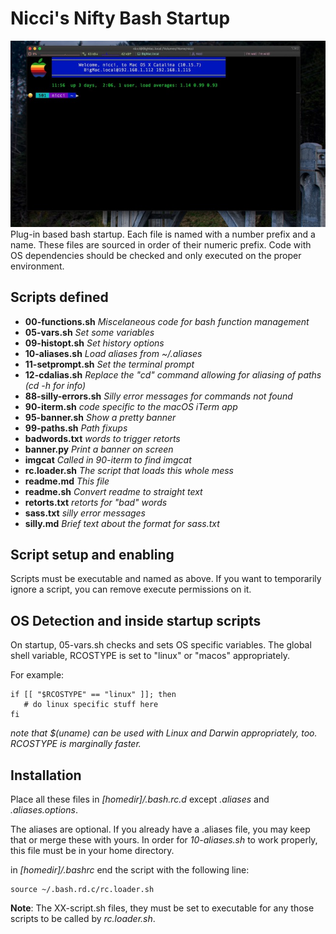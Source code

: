 # Nicci's Nifty Bash Startup
![](https://raw.githubusercontent.com/nicciniamh/bashrc/main/iterm-screenshot.jpg)
Plug-in based bash startup. Each file is named with a number prefix and a name. These files
are sourced in order of their numeric prefix. Code with OS dependencies should be checked and
only executed on the proper environment. 

## Scripts defined

* **00-functions.sh**     *Miscelaneous code for bash function management*
* **05-vars.sh**          *Set some variables*
* **09-histopt.sh**       *Set history options*
* **10-aliases.sh**       *Load aliases from ~/.aliases*
* **11-setprompt.sh**     *Set the terminal prompt*
* **12-cdalias.sh**       *Replace the "cd" command allowing for aliasing of paths (cd -h for info)*
* **88-silly-errors.sh**  *Silly error messages for commands not found*
* **90-iterm.sh**         *code specific to the macOS iTerm app*
* **95-banner.sh**			*Show a pretty banner*
* **99-paths.sh**         *Path fixups*
* **badwords.txt**        *words to trigger retorts*
* **banner.py**           *Print a banner on screen*
* **imgcat**				   *Called in 90-iterm to find imgcat*
* **rc.loader.sh**        *The script that loads this whole mess*
* **readme.md**           *This file*
* **readme.sh**           *Convert readme to straight text*
* **retorts.txt**         *retorts for "bad" words*
* **sass.txt**            *silly error messages*
* **silly.md**            *Brief text about the format for sass.txt*

## Script setup and enabling
Scripts must be executable and named as above. If you want to temporarily ignore a script, you can remove execute permissions on it. 

## OS Detection and inside startup scripts
On startup, 05-vars.sh checks and sets OS specific variables. The global shell variable, RCOSTYPE is set to "linux" or "macos" appropriately. 

For example:

	if [[ "$RCOSTYPE" == "linux" ]]; then
	   # do linux specific stuff here
	fi

*note that $(uname) can be used with Linux and Darwin appropriately, too. RCOSTYPE is marginally faster.*

## Installation
Place all these files in *[homedir]/.bash.rc.d* except *.aliases* and *.aliases.options*. 

The aliases are optional. If you already have a .aliases file, you may keep that or merge these with yours. In order for *10-aliases.sh* to work properly, this file must be in your home directory. 

in *[homedir]/.bashrc* end the script with the following line: 

    source ~/.bash.rd.c/rc.loader.sh

**Note**: The XX-script.sh files, they must be set to executable for any those scripts to be called by *rc.loader.sh*.